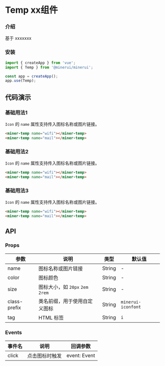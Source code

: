 # Temp xx组件

### 介绍

基于 xxxxxxx

### 安装

``` javascript
import { createApp } from 'vue';
import { Temp } from '@minerui/minerui';

const app = createApp();
app.use(Temp);

```

## 代码演示

### 基础用法1

`Icon` 的 `name` 属性支持传入图标名称或图片链接。

```html
<miner-temp name="wifi"></miner-temp>
<miner-temp name="mail"></miner-temp>
```

### 基础用法2

`Icon` 的 `name` 属性支持传入图标名称或图片链接。

```html
<miner-temp name="wifi"></miner-temp>
<miner-temp name="mail"></miner-temp>
```

### 基础用法3

`Icon` 的 `name` 属性支持传入图标名称或图片链接。

```html
<miner-temp name="wifi"></miner-temp>
<miner-temp name="mail"></miner-temp>
```


## API

### Props

| 参数         | 说明                             | 类型   | 默认值           |
|--------------|----------------------------------|--------|------------------|
| name         | 图标名称或图片链接               | String | -                |
| color        | 图标颜色                         | String | -                |
| size         | 图标大小，如 `20px` `2em` `2rem` | String | -                |
| class-prefix | 类名前缀，用于使用自定义图标     | String | `minerui-iconfont` |
| tag          | HTML 标签                        | String | `i`              |

### Events

| 事件名 | 说明           | 回调参数     |
|--------|----------------|--------------|
| click  | 点击图标时触发 | event: Event |
